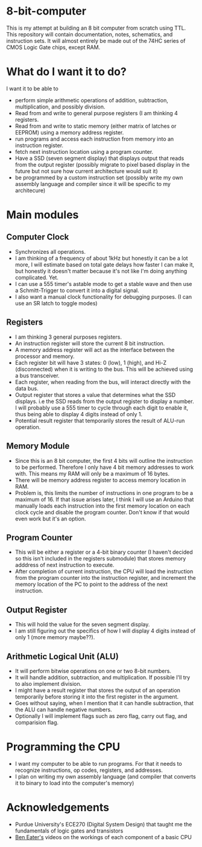 # 8-bit-computer
This is my attempt at building an 8 bit computer from scratch using TTL. This repository will contain documentation, notes, schematics, and instruction sets.
It will almost entirely be made out of the 74HC series of CMOS Logic Gate chips, except RAM.

# What do I want it to do?
I want it to be able to
- perform simple arithmetic operations of addition, subtraction, multiplication, and possibly division.
- Read from and write to general purpose registers (I am thinking 4 registers.
- Read from and write to static memory (either matrix of latches or EEPROM) using a memory address register.
- run programs and access each instruction from memory into an instruction register.
- fetch next instruction location using a program counter.
- Have a SSD (seven segment display) that displays output that reads from the output register (possibly migrate to pixel based display in the future but not sure how current architecture would suit it)
- be programmed by a custom instruction set (possibly write my own assembly language and compiler since it will be specific to my architecure)

# Main modules
## Computer Clock
- Synchronizes all operations.
- I am thinking of a frequency of about 1kHz but honestly it can be a lot more, I will estimate based on total gate delays how faster I can make it, but honestly it doesn't matter because it's not like I'm doing anything complicated. Yet.
- I can use a 555 timer's astable mode to get a stable wave and then use a Schmitt-Trigger to convert it into a digital signal.
- I also want a manual clock functionality for debugging purposes. (I can use an SR latch to toggle modes)

## Registers
- I am thinking 3 general purposes registers.
- An instruction register will store the current 8 bit instruction.
- A memory address register will act as the interface between the processor and memory.
- Each register bit will have 3 states: 0 (low), 1 (high), and Hi-Z (disconnected) when it is writing to the bus. This will be achieved using a bus transceiver.
- Each register, when reading from the bus, will interact directly with the data bus.
- Output register that stores a value that determines what the SSD displays. i.e the SSD reads from the output register to display a number. I will probably use a 555 timer to cycle through each digit to enable it, thus being able to display 4 digits instead of only 1.
- Potential result register that temporarily stores the result of ALU-run operation.

## Memory Module
- Since this is an 8 bit computer, the first 4 bits will outline the instruction to be performed. Therefore I only have 4 bit memory addresses to work with. This means my RAM will only be a maximum of 16 bytes.
- There will be memory address register to access memory location in RAM.
- Problem is, this limits the number of instructions in one program to be a maximum of 16. If that issue arises later, I think I will use an Arduino that manually loads each instruction into the first memory location on each clock cycle and disable the program counter. Don't know if that would even work but it's an option.

## Program Counter
- This will be either a register or a 4-bit binary counter (I haven't decided so this isn't included in the registers submodule) that stores memory adddress of next instruction to execute.
- After completion of current instruction, the CPU will load the instruction from the program counter into the instruction register, and increment the memory location of the PC to point to the address of the next instruction.

## Output Register
- This will hold the value for the seven segment display.
- I am still figuring out the specifics of how I will display 4 digits instead of only 1 (more memory maybe??).

## Arithmetic Logical Unit (ALU)
- It will perform bitwise operations on one or two 8-bit numbers.
- It will handle addition, subtraction, and multiplication. If possible I'll try to also implement division.
- I might have a result register that stores the output of an operation temporarily before storing it into the first register in the argument.
- Goes without saying, when I mention that it can handle subtraction, that the ALU can handle negative numbers.
- Optionally I will implement flags such as zero flag, carry out flag, and comparision flag.

# Programming the CPU
- I want my computer to be able to run programs. For that it needs to recognize instructions, op codes, registers, and addresses.
- I plan on writing my own assembly language (and compiler that converts it to binary to load into the computer's memory)

# Acknowledgements
- Purdue University's ECE270 (Digital System Design) that taught me the fundamentals of logic gates and transistors
- [Ben Eater's](https://eater.net/) videos on the workings of each component of a basic CPU
